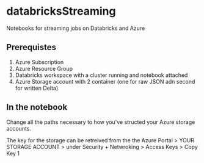 # databricksStreaming
Notebooks for streaming jobs on Databricks and Azure

## Prerequistes 

1. Azure Subscription
2. Azure Resource Group 
3. Databricks workspace with a cluster running and notebook attached
4. Azure Storage account with 2 container (one for raw JSON adn second for written Delta)

## In the notebook 

Change all the paths necessary to how you've structed your Azure storage accounts. 

The key for the storage can be retreived from the the Azure Portal > YOUR STORAGE ACCOUNT > under Security + Netwroking > Access Keys > Copy Key 1


